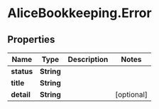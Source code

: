 # AliceBookkeeping.Error

## Properties

Name | Type | Description | Notes
------------ | ------------- | ------------- | -------------
**status** | **String** |  | 
**title** | **String** |  | 
**detail** | **String** |  | [optional] 


